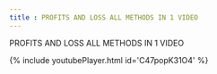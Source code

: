 ```yaml
---
title : PROFITS AND LOSS ALL METHODS IN 1 VIDEO
---
```


PROFITS AND LOSS ALL METHODS IN 1 VIDEO



{% include youtubePlayer.html id='C47popK31O4' %}
